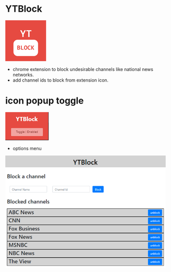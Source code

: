 # YTBlock
![Screenshot](ytb-logo.png)

+ chrome extension to block undesirable channels like national news networks. 
+ add channel ids to block from extension icon. 

# icon popup toggle

![Screenshot](ytb-popup.png)

+ options menu

![Screenshot](ytb-options.png)

